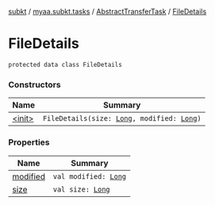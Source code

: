 [subkt](../../../index.md) / [myaa.subkt.tasks](../../index.md) / [AbstractTransferTask](../index.md) / [FileDetails](./index.md)

# FileDetails

`protected data class FileDetails`

### Constructors

| Name | Summary |
|---|---|
| [&lt;init&gt;](-init-.md) | `FileDetails(size: `[`Long`](https://kotlinlang.org/api/latest/jvm/stdlib/kotlin/-long/index.html)`, modified: `[`Long`](https://kotlinlang.org/api/latest/jvm/stdlib/kotlin/-long/index.html)`)` |

### Properties

| Name | Summary |
|---|---|
| [modified](modified.md) | `val modified: `[`Long`](https://kotlinlang.org/api/latest/jvm/stdlib/kotlin/-long/index.html) |
| [size](size.md) | `val size: `[`Long`](https://kotlinlang.org/api/latest/jvm/stdlib/kotlin/-long/index.html) |
